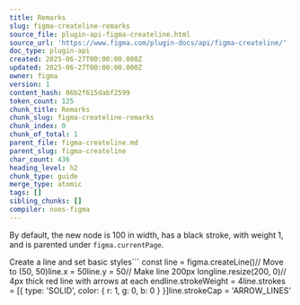 ```yaml
---
title: Remarks
slug: figma-createline-remarks
source_file: plugin-api-figma-createline.html
source_url: 'https://www.figma.com/plugin-docs/api/figma-createline/'
doc_type: plugin-api
created: 2025-06-27T00:00:00.000Z
updated: 2025-06-27T00:00:00.000Z
owner: figma
version: 1
content_hash: 06b2f615dabf2599
token_count: 125
chunk_title: Remarks
chunk_slug: figma-createline-remarks
chunk_index: 0
chunk_of_total: 1
parent_file: figma-createline.md
parent_slug: figma-createline
char_count: 436
heading_level: h2
chunk_type: guide
merge_type: atomic
tags: []
sibling_chunks: []
compiler: noos-figma
---
```


By default, the new node is 100 in width, has a black stroke, with weight 1, and is parented under `figma.currentPage`.

Create a line and set basic styles```
const line = figma.createLine()// Move to (50, 50)line.x = 50line.y = 50// Make line 200px longline.resize(200, 0)// 4px thick red line with arrows at each endline.strokeWeight = 4line.strokes = [{ type: 'SOLID', color: { r: 1, g: 0, b: 0 } }]line.strokeCap = 'ARROW_LINES'
```
